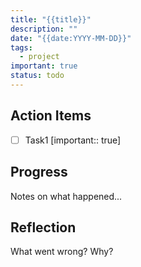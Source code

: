 ```yaml
---
title: "{{title}}"
description: ""
date: "{{date:YYYY-MM-DD}}"
tags:
  - project
important: true
status: todo
---
```


## Action Items

- [ ] Task1 [important:: true] 

## Progress

Notes on what happened...

## Reflection

What went wrong? Why?
